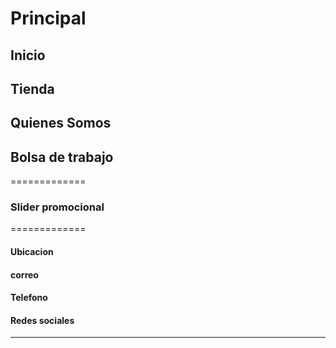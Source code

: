 # Principal
## Inicio
## Tienda
## Quienes Somos
## Bolsa de trabajo
=============
### Slider promocional
=============
#### Ubicacion
#### correo
#### Telefono
#### Redes sociales
-----------